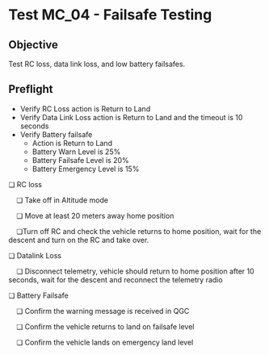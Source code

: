 # Test MC_04 - Failsafe Testing

## Objective

Test RC loss, data link loss, and low battery failsafes.

## Preflight

- Verify RC Loss action is Return to Land
- Verify Data Link Loss action is Return to Land and the timeout is 10 seconds
- Verify Battery failsafe
    - Action is Return to Land
    - Battery Warn Level is 25%
    - Battery Failsafe Level is 20%
    - Battery Emergency Level is 15%

❏ RC loss

&nbsp;&nbsp;&nbsp;&nbsp;❏ Take off in Altitude mode

&nbsp;&nbsp;&nbsp;&nbsp;❏ Move at least 20 meters away home position

&nbsp;&nbsp;&nbsp;&nbsp;❏Turn off RC and check the vehicle returns to home position, wait for the descent and turn on the RC and take over.

❏ Datalink Loss

&nbsp;&nbsp;&nbsp;&nbsp;❏ Disconnect telemetry, vehicle should return to home position after 10 seconds, wait for the descent and reconnect the telemetry radio

❏ Battery Failsafe

&nbsp;&nbsp;&nbsp;&nbsp;❏ Confirm the warning message is received in QGC

&nbsp;&nbsp;&nbsp;&nbsp;❏ Confirm the vehicle returns to land on failsafe level

&nbsp;&nbsp;&nbsp;&nbsp;❏ Confirm the vehicle lands on emergency land level
